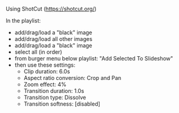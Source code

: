 Using ShotCut (https://shotcut.org/)

In the playlist:
  - add/drag/load a "black" image
  - add/drag/load all other images
  - add/drag/load a "black" image
  - select all (in order)
  - from burger menu below playlist: "Add Selected To Slideshow"
  - then use these settings:
    - Clip duration: 6.0s
    - Aspect ratio conversion: Crop and Pan
    - Zoom effect: 4%
    - Transition duration: 1.0s
    - Transition type: Dissolve
    - Transition softness: [disabled]
